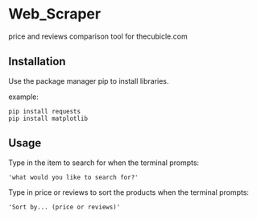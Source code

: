 # Web_Scraper
price and reviews comparison tool for thecubicle.com

## Installation

Use the package manager pip to install libraries.

example:
```
pip install requests
pip install matplotlib
```
## Usage

Type in the item to search for when the terminal prompts:

```
'what would you like to search for?'
```

Type in price or reviews to sort the products when the terminal prompts:

```
'Sort by... (price or reviews)'
```
